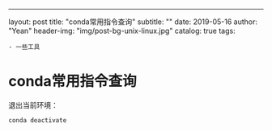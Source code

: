 ---
layout:     post
title:      "conda常用指令查询"
subtitle:   ""
date:       2019-05-16 
author:     "Yean"
header-img: "img/post-bg-unix-linux.jpg"
catalog: true
tags:

    - 一些工具

# conda常用指令查询

退出当前环境：

```
conda deactivate
```

